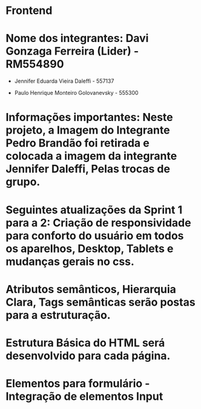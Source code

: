 # Frontend
# Nome dos integrantes: Davi Gonzaga Ferreira (Lider) - RM554890

* Jennifer Eduarda Vieira Daleffi - 557137

* Paulo Henrique Monteiro Golovanevsky - 555300

# Informações importantes: Neste projeto, a Imagem do Integrante Pedro Brandão foi retirada e colocada a imagem da integrante Jennifer Daleffi, Pelas trocas de grupo.

# Seguintes atualizações da Sprint 1 para a 2: Criação de responsividade para conforto do usuário em todos os aparelhos, Desktop, Tablets e mudanças gerais no css.

# Atributos semânticos, Hierarquia  Clara, Tags semânticas serão postas para a estruturação. 

# Estrutura Básica do HTML será desenvolvido  para cada página. 

# Elementos para formulário - Integração de elementos Input